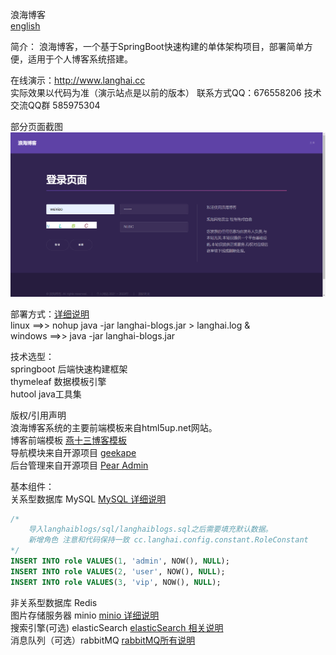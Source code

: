 浪海博客   
[english](./README-EN.md)  

简介：
浪海博客，一个基于SpringBoot快速构建的单体架构项目，部署简单方便，适用于个人博客系统搭建。

在线演示：http://www.langhai.cc  
实际效果以代码为准（演示站点是以前的版本） 联系方式QQ：676558206 技术交流QQ群 585975304

部分页面截图  
![登录页面截图](./images/登录页面截图.png)

部署方式：[详细说明](https://langhai.cc/article/articleShow?id=38)  
linux ==>> nohup java -jar langhai-blogs.jar > langhai.log &  
windows ==>> java -jar langhai-blogs.jar

技术选型：  
springboot 后端快速构建框架  
thymeleaf 数据模板引擎  
hutool java工具集

版权/引用声明  
浪海博客系统的主要前端模板来自html5up.net网站。  
博客前端模板 [燕十三博客模板](https://gitee.com/yssgit/yan_shisan_blog_template)  
导航模块来自开源项目 [geekape](https://github.com/geekape/geek-navigation)    
后台管理来自开源项目 [Pear Admin](https://gitee.com/pear-admin/Pear-Admin-Layui)

基本组件：  
关系型数据库 MySQL [MySQL 详细说明](http://www.langhai.cc/article/articleShow?id=53) 

```sql
/* 
	导入langhaiblogs/sql/langhaiblogs.sql之后需要填充默认数据。
	新增角色 注意和代码保持一致 cc.langhai.config.constant.RoleConstant
*/
INSERT INTO role VALUES(1, 'admin', NOW(), NULL);
INSERT INTO role VALUES(2, 'user', NOW(), NULL);
INSERT INTO role VALUES(3, 'vip', NOW(), NULL);

```

非关系型数据库 Redis  
图片存储服务器 minio [minio 详细说明](http://www.langhai.cc/article/articleShow?id=54)   
搜索引擎(可选) elasticSearch [elasticSearch 相关说明](http://www.langhai.cc/article/articleShow?id=55)   
消息队列（可选）rabbitMQ   <a href="https://langhai.cc/article/articleShow?id=33">rabbitMQ所有说明</a>
